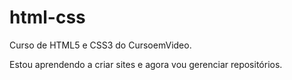 # html-css
 Curso de HTML5 e CSS3 do CursoemVideo.

Estou aprendendo a criar sites e agora vou gerenciar repositórios.